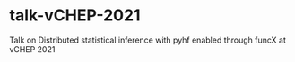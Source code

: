 # talk-vCHEP-2021
Talk on Distributed statistical inference with pyhf enabled through funcX at vCHEP 2021
